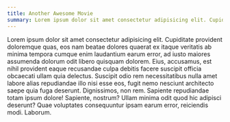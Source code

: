 ```yaml
---
title: Another Awesome Movie
summary: Lorem ipsum dolor sit amet consectetur adipisicing elit. Cupiditate provident doloremque quas,
---
```


Lorem ipsum dolor sit amet consectetur adipisicing elit. Cupiditate provident doloremque quas, eos nam beatae dolores quaerat ex itaque veritatis ab minima tempora cumque enim laudantium earum error, ad iusto maiores assumenda dolorum odit libero quisquam dolorem. Eius, accusamus, est nihil provident eaque recusandae culpa debitis facere suscipit officia obcaecati ullam quia delectus. Suscipit odio rem necessitatibus nulla amet labore alias repudiandae illo nisi esse eos, fugit nemo nesciunt architecto saepe quia fuga deserunt. Dignissimos, non rem. Sapiente repudiandae totam ipsum dolore! Sapiente, nostrum? Ullam minima odit quod hic adipisci deserunt? Quae voluptates consequuntur ipsam earum error, reiciendis modi. Laborum.

